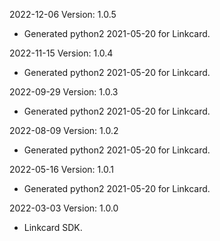 2022-12-06 Version: 1.0.5
- Generated python2 2021-05-20 for Linkcard.

2022-11-15 Version: 1.0.4
- Generated python2 2021-05-20 for Linkcard.

2022-09-29 Version: 1.0.3
- Generated python2 2021-05-20 for Linkcard.

2022-08-09 Version: 1.0.2
- Generated python2 2021-05-20 for Linkcard.

2022-05-16 Version: 1.0.1
- Generated python2 2021-05-20 for Linkcard.

2022-03-03 Version: 1.0.0
- Linkcard SDK.

